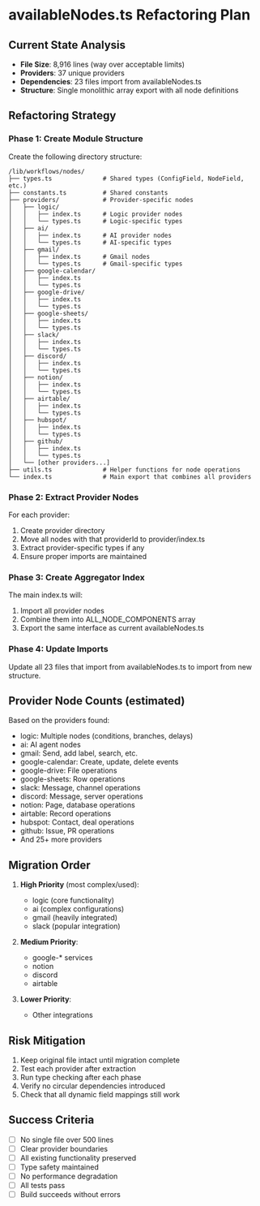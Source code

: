 # availableNodes.ts Refactoring Plan

## Current State Analysis
- **File Size**: 8,916 lines (way over acceptable limits)
- **Providers**: 37 unique providers
- **Dependencies**: 23 files import from availableNodes.ts
- **Structure**: Single monolithic array export with all node definitions

## Refactoring Strategy

### Phase 1: Create Module Structure
Create the following directory structure:
```
/lib/workflows/nodes/
├── types.ts              # Shared types (ConfigField, NodeField, etc.)
├── constants.ts          # Shared constants
├── providers/            # Provider-specific nodes
│   ├── logic/
│   │   ├── index.ts      # Logic provider nodes
│   │   └── types.ts      # Logic-specific types
│   ├── ai/
│   │   ├── index.ts      # AI provider nodes
│   │   └── types.ts      # AI-specific types
│   ├── gmail/
│   │   ├── index.ts      # Gmail nodes
│   │   └── types.ts      # Gmail-specific types
│   ├── google-calendar/
│   │   ├── index.ts
│   │   └── types.ts
│   ├── google-drive/
│   │   ├── index.ts
│   │   └── types.ts
│   ├── google-sheets/
│   │   ├── index.ts
│   │   └── types.ts
│   ├── slack/
│   │   ├── index.ts
│   │   └── types.ts
│   ├── discord/
│   │   ├── index.ts
│   │   └── types.ts
│   ├── notion/
│   │   ├── index.ts
│   │   └── types.ts
│   ├── airtable/
│   │   ├── index.ts
│   │   └── types.ts
│   ├── hubspot/
│   │   ├── index.ts
│   │   └── types.ts
│   ├── github/
│   │   ├── index.ts
│   │   └── types.ts
│   └── [other providers...]
├── utils.ts              # Helper functions for node operations
└── index.ts              # Main export that combines all providers

```

### Phase 2: Extract Provider Nodes
For each provider:
1. Create provider directory
2. Move all nodes with that providerId to provider/index.ts
3. Extract provider-specific types if any
4. Ensure proper imports are maintained

### Phase 3: Create Aggregator Index
The main index.ts will:
1. Import all provider nodes
2. Combine them into ALL_NODE_COMPONENTS array
3. Export the same interface as current availableNodes.ts

### Phase 4: Update Imports
Update all 23 files that import from availableNodes.ts to import from new structure.

## Provider Node Counts (estimated)
Based on the providers found:
- logic: Multiple nodes (conditions, branches, delays)
- ai: AI agent nodes
- gmail: Send, add label, search, etc.
- google-calendar: Create, update, delete events
- google-drive: File operations
- google-sheets: Row operations
- slack: Message, channel operations
- discord: Message, server operations
- notion: Page, database operations
- airtable: Record operations
- hubspot: Contact, deal operations
- github: Issue, PR operations
- And 25+ more providers

## Migration Order
1. **High Priority** (most complex/used):
   - logic (core functionality)
   - ai (complex configurations)
   - gmail (heavily integrated)
   - slack (popular integration)
   
2. **Medium Priority**:
   - google-* services
   - notion
   - discord
   - airtable
   
3. **Lower Priority**:
   - Other integrations

## Risk Mitigation
1. Keep original file intact until migration complete
2. Test each provider after extraction
3. Run type checking after each phase
4. Verify no circular dependencies introduced
5. Check that all dynamic field mappings still work

## Success Criteria
- [ ] No single file over 500 lines
- [ ] Clear provider boundaries
- [ ] All existing functionality preserved
- [ ] Type safety maintained
- [ ] No performance degradation
- [ ] All tests pass
- [ ] Build succeeds without errors